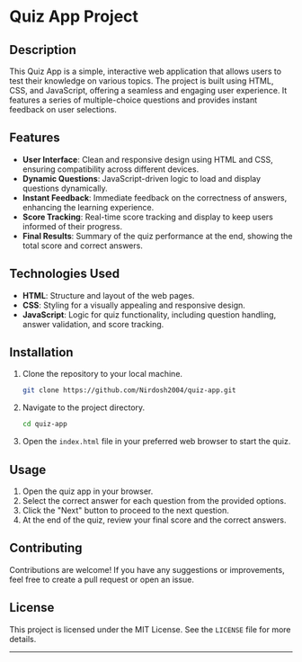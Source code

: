 # Quiz App Project

## Description

This Quiz App is a simple, interactive web application that allows users to test their knowledge on various topics. The project is built using HTML, CSS, and JavaScript, offering a seamless and engaging user experience. It features a series of multiple-choice questions and provides instant feedback on user selections.

## Features

- **User Interface**: Clean and responsive design using HTML and CSS, ensuring compatibility across different devices.
- **Dynamic Questions**: JavaScript-driven logic to load and display questions dynamically.
- **Instant Feedback**: Immediate feedback on the correctness of answers, enhancing the learning experience.
- **Score Tracking**: Real-time score tracking and display to keep users informed of their progress.
- **Final Results**: Summary of the quiz performance at the end, showing the total score and correct answers.

## Technologies Used

- **HTML**: Structure and layout of the web pages.
- **CSS**: Styling for a visually appealing and responsive design.
- **JavaScript**: Logic for quiz functionality, including question handling, answer validation, and score tracking.

## Installation

1. Clone the repository to your local machine.
   ```sh
   git clone https://github.com/Nirdosh2004/quiz-app.git
   ```
2. Navigate to the project directory.
   ```sh
   cd quiz-app
   ```
3. Open the `index.html` file in your preferred web browser to start the quiz.

## Usage

1. Open the quiz app in your browser.
2. Select the correct answer for each question from the provided options.
3. Click the "Next" button to proceed to the next question.
4. At the end of the quiz, review your final score and the correct answers.

## Contributing

Contributions are welcome! If you have any suggestions or improvements, feel free to create a pull request or open an issue.

## License

This project is licensed under the MIT License. See the `LICENSE` file for more details.

---

